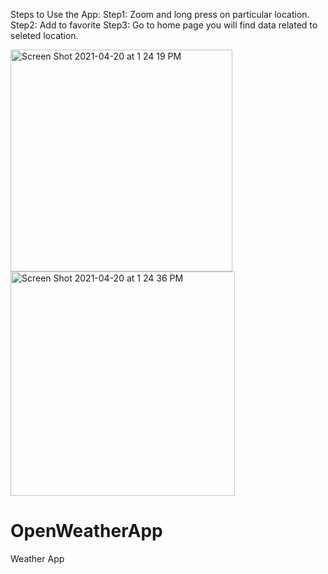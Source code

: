
Steps to Use the App:
Step1: Zoom and long press on particular location.
Step2: Add to favorite
Step3: Go to home page you will find data related to seleted location.



<img width="355" alt="Screen Shot 2021-04-20 at 1 24 19 PM" src="https://user-images.githubusercontent.com/22235906/115359048-e82b6580-a1db-11eb-899e-6d2707865ff1.png">
<img width="359" alt="Screen Shot 2021-04-20 at 1 24 36 PM" src="https://user-images.githubusercontent.com/22235906/115359094-f4172780-a1db-11eb-982a-269af9f8db4d.png">

# OpenWeatherApp
Weather App
